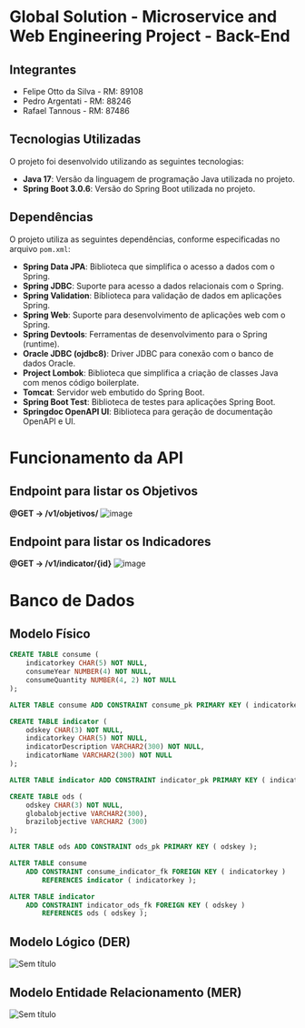 #  Global Solution - Microservice and Web Engineering Project - Back-End

## Integrantes
- Felipe Otto da Silva - RM: 89108
- Pedro Argentati - RM: 88246
- Rafael Tannous - RM: 87486

## Tecnologias Utilizadas
O projeto foi desenvolvido utilizando as seguintes tecnologias:

- **Java 17**: Versão da linguagem de programação Java utilizada no projeto.
- **Spring Boot 3.0.6**: Versão do Spring Boot utilizada no projeto.

## Dependências
O projeto utiliza as seguintes dependências, conforme especificadas no arquivo `pom.xml`:

- **Spring Data JPA**: Biblioteca que simplifica o acesso a dados com o Spring.
- **Spring JDBC**: Suporte para acesso a dados relacionais com o Spring.
- **Spring Validation**: Biblioteca para validação de dados em aplicações Spring.
- **Spring Web**: Suporte para desenvolvimento de aplicações web com o Spring.
- **Spring Devtools**: Ferramentas de desenvolvimento para o Spring (runtime).
- **Oracle JDBC (ojdbc8)**: Driver JDBC para conexão com o banco de dados Oracle.
- **Project Lombok**: Biblioteca que simplifica a criação de classes Java com menos código boilerplate.
- **Tomcat**: Servidor web embutido do Spring Boot.
- **Spring Boot Test**: Biblioteca de testes para aplicações Spring Boot.
- **Springdoc OpenAPI UI**: Biblioteca para geração de documentação OpenAPI e UI.

# Funcionamento da API
## Endpoint para listar os **Objetivos**
**@GET -> /v1/objetivos/**
![image](https://github.com/peargenfiap/gs-micro-2sem/assets/115407377/c07eef79-3880-4421-946c-d17cf8f49b87)
## Endpoint para listar os **Indicadores**
**@GET -> /v1/indicator/{id}**
![image](https://github.com/peargenfiap/gs-micro-2sem/assets/115407377/771e8369-b595-415b-8356-404e8ac45956)

# Banco de Dados

## Modelo Físico
```SQL
CREATE TABLE consume (
    indicatorkey CHAR(5) NOT NULL,
    consumeYear NUMBER(4) NOT NULL,
    consumeQuantity NUMBER(4, 2) NOT NULL
);

ALTER TABLE consume ADD CONSTRAINT consume_pk PRIMARY KEY ( indicatorkey );

CREATE TABLE indicator (
    odskey CHAR(3) NOT NULL,
    indicatorkey CHAR(5) NOT NULL,
    indicatorDescription VARCHAR2(300) NOT NULL,
    indicatorName VARCHAR2(300) NOT NULL
);

ALTER TABLE indicator ADD CONSTRAINT indicator_pk PRIMARY KEY ( indicatorkey );

CREATE TABLE ods (
    odskey CHAR(3) NOT NULL,
    globalobjective VARCHAR2(300),
    brazilobjective VARCHAR2 (300)
);

ALTER TABLE ods ADD CONSTRAINT ods_pk PRIMARY KEY ( odskey );

ALTER TABLE consume
    ADD CONSTRAINT consume_indicator_fk FOREIGN KEY ( indicatorkey )
        REFERENCES indicator ( indicatorkey );

ALTER TABLE indicator
    ADD CONSTRAINT indicator_ods_fk FOREIGN KEY ( odskey )
        REFERENCES ods ( odskey );

```

## Modelo Lógico (DER)
![Sem título](https://github.com/peargenfiap/gs-micro-2sem/assets/115407377/e33c4a72-b651-46d0-91d8-f0bcd2589dde)

## Modelo Entidade Relacionamento (MER)
![Sem título](https://github.com/peargenfiap/gs-micro-2sem/assets/115407377/4bb996a5-48de-43ca-8a65-de296f49d8f6)

